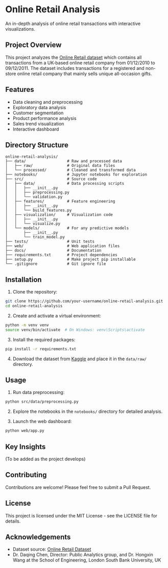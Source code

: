 # Online Retail Analysis

An in-depth analysis of online retail transactions with interactive visualizations.

## Project Overview

This project analyzes the [Online Retail dataset](https://www.kaggle.com/datasets/vijayuv/onlineretail) which contains all transactions from a UK-based online retail company from 01/12/2010 to 09/12/2011. The dataset includes transactions for a registered and non-store online retail company that mainly sells unique all-occasion gifts.

## Features

- Data cleaning and preprocessing
- Exploratory data analysis
- Customer segmentation
- Product performance analysis
- Sales trend visualization
- Interactive dashboard

## Directory Structure

```
online-retail-analysis/
├── data/                  # Raw and processed data
│   ├── raw/               # Original data files
│   └── processed/         # Cleaned and transformed data
├── notebooks/             # Jupyter notebooks for exploration
├── src/                   # Source code
│   ├── data/              # Data processing scripts
│   │   ├── __init__.py
│   │   ├── preprocessing.py
│   │   └── validation.py
│   ├── features/          # Feature engineering
│   │   ├── __init__.py
│   │   └── build_features.py
│   ├── visualization/     # Visualization code
│   │   ├── __init__.py
│   │   └── visualize.py
│   └── models/            # For any predictive models
│       ├── __init__.py
│       └── train_model.py
├── tests/                 # Unit tests
├── web/                   # Web application files
├── docs/                  # Documentation
├── requirements.txt       # Project dependencies
├── setup.py               # Make project pip installable
└── .gitignore             # Git ignore file
```

## Installation

1. Clone the repository:
```bash
git clone https://github.com/your-username/online-retail-analysis.git
cd online-retail-analysis
```

2. Create and activate a virtual environment:
```bash
python -m venv venv
source venv/bin/activate  # On Windows: venv\Scripts\activate
```

3. Install the required packages:
```bash
pip install -r requirements.txt
```

4. Download the dataset from [Kaggle](https://www.kaggle.com/datasets/vijayuv/onlineretail) and place it in the `data/raw/` directory.

## Usage

1. Run data preprocessing:
```bash
python src/data/preprocessing.py
```

2. Explore the notebooks in the `notebooks/` directory for detailed analysis.

3. Launch the web dashboard:
```bash
python web/app.py
```

## Key Insights

(To be added as the project develops)

## Contributing

Contributions are welcome! Please feel free to submit a Pull Request.

## License

This project is licensed under the MIT License - see the LICENSE file for details.

## Acknowledgements

- Dataset source: [Online Retail Dataset](https://www.kaggle.com/datasets/vijayuv/onlineretail)
- Dr. Daqing Chen, Director: Public Analytics group, and Dr. Hongxin Wang at the School of Engineering, London South Bank University, UK